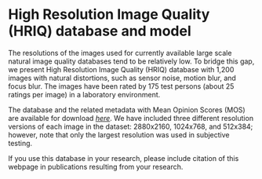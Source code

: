 # High Resolution Image Quality (HRIQ) database and model

The resolutions of the images used for currently available large scale natural image quality databases tend to be relatively low. To bridge this gap, we present High Resolution Image Quality (HRIQ) database with 1,200 images with natural distortions, such as sensor noise, motion blur, and focus blur. The images have been rated by 175 test persons (about 25 ratings per image) in a laboratory environment.

The database and the related metadata with Mean Opinion Scores (MOS) are available for download *[here](https://drive.google.com/drive/folders/1TUaAD0pQMZjJInDpWd_apYXh3kDF6ydA)*. We have included three different resolution versions of each image in the dataset: 2880x2160, 1024x768, and 512x384; however, note that only the largest resolution was used in subjective testing. 

If you use this database in your research, please include citation of this webpage in publications resulting from your research.
